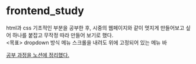 # frontend_study

html과 css 기초적인 부분을 공부한 후, 시중의 웹페이지와 같이 멋지게 만들어보고 싶어 하나를 붙잡고 무작정 따라 만들어 보기로 했다.   
<목표>
dropdown 방식 메뉴
스크롤을 내려도 위에 고정되어 있는 메뉴 바


[공부 과정을 노션에 정리했다.](https://www.notion.so/html-css-js-81ab1ad78e724bf1be126b3f3046f8f4)

